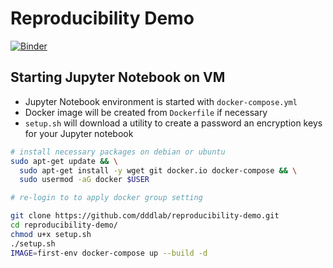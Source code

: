 # Reproducibility Demo

[![Binder](https://mybinder.org/badge_logo.svg)](https://mybinder.org/v2/gh/dddlab/reproducibility-demo/prep-for-binder)

## Starting Jupyter Notebook on VM

* Jupyter Notebook environment is started with `docker-compose.yml`
* Docker image will be created from `Dockerfile` if necessary
* `setup.sh` will download a utility to create a password an encryption keys for your Jupyter notebook

```bash
# install necessary packages on debian or ubuntu
sudo apt-get update && \
  sudo apt-get install -y wget git docker.io docker-compose && \
  sudo usermod -aG docker $USER

# re-login to to apply docker group setting

git clone https://github.com/dddlab/reproducibility-demo.git
cd reproducibility-demo/
chmod u+x setup.sh
./setup.sh 
IMAGE=first-env docker-compose up --build -d
```
